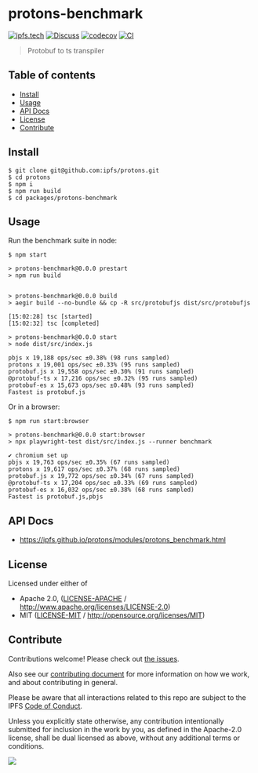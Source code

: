 # protons-benchmark <!-- omit in toc -->

[![ipfs.tech](https://img.shields.io/badge/project-IPFS-blue.svg?style=flat-square)](https://ipfs.tech)
[![Discuss](https://img.shields.io/discourse/https/discuss.ipfs.tech/posts.svg?style=flat-square)](https://discuss.ipfs.tech)
[![codecov](https://img.shields.io/codecov/c/github/ipfs/protons.svg?style=flat-square)](https://codecov.io/gh/ipfs/protons)
[![CI](https://img.shields.io/github/actions/workflow/status/ipfs/protons/js-test-and-release.yml?branch=master\&style=flat-square)](https://github.com/ipfs/protons/actions/workflows/js-test-and-release.yml?query=branch%3Amaster)

> Protobuf to ts transpiler

## Table of contents <!-- omit in toc -->

- [Install](#install)
- [Usage](#usage)
- [API Docs](#api-docs)
- [License](#license)
- [Contribute](#contribute)

## Install

```console
$ git clone git@github.com:ipfs/protons.git
$ cd protons
$ npm i
$ npm run build
$ cd packages/protons-benchmark
```

## Usage

Run the benchmark suite in node:

```console
$ npm start

> protons-benchmark@0.0.0 prestart
> npm run build


> protons-benchmark@0.0.0 build
> aegir build --no-bundle && cp -R src/protobufjs dist/src/protobufjs

[15:02:28] tsc [started]
[15:02:32] tsc [completed]

> protons-benchmark@0.0.0 start
> node dist/src/index.js

pbjs x 19,188 ops/sec ±0.38% (98 runs sampled)
protons x 19,001 ops/sec ±0.33% (95 runs sampled)
protobuf.js x 19,558 ops/sec ±0.30% (91 runs sampled)
@protobuf-ts x 17,216 ops/sec ±0.32% (95 runs sampled)
protobuf-es x 15,673 ops/sec ±0.48% (93 runs sampled)
Fastest is protobuf.js
```

Or in a browser:

```console
$ npm run start:browser

> protons-benchmark@0.0.0 start:browser
> npx playwright-test dist/src/index.js --runner benchmark

✔ chromium set up
pbjs x 19,763 ops/sec ±0.35% (67 runs sampled)
protons x 19,617 ops/sec ±0.37% (68 runs sampled)
protobuf.js x 19,772 ops/sec ±0.34% (67 runs sampled)
@protobuf-ts x 17,204 ops/sec ±0.33% (69 runs sampled)
protobuf-es x 16,032 ops/sec ±0.38% (68 runs sampled)
Fastest is protobuf.js,pbjs
```

## API Docs

- <https://ipfs.github.io/protons/modules/protons_benchmark.html>

## License

Licensed under either of

- Apache 2.0, ([LICENSE-APACHE](LICENSE-APACHE) / <http://www.apache.org/licenses/LICENSE-2.0>)
- MIT ([LICENSE-MIT](LICENSE-MIT) / <http://opensource.org/licenses/MIT>)

## Contribute

Contributions welcome! Please check out [the issues](https://github.com/ipfs/protons/issues).

Also see our [contributing document](https://github.com/ipfs/community/blob/master/CONTRIBUTING_JS.md) for more information on how we work, and about contributing in general.

Please be aware that all interactions related to this repo are subject to the IPFS [Code of Conduct](https://github.com/ipfs/community/blob/master/code-of-conduct.md).

Unless you explicitly state otherwise, any contribution intentionally submitted for inclusion in the work by you, as defined in the Apache-2.0 license, shall be dual licensed as above, without any additional terms or conditions.

[![](https://cdn.rawgit.com/jbenet/contribute-ipfs-gif/master/img/contribute.gif)](https://github.com/ipfs/community/blob/master/CONTRIBUTING.md)
